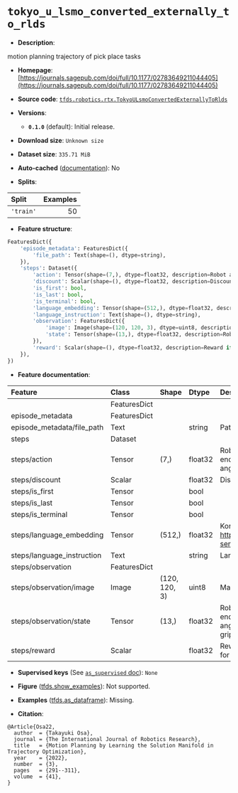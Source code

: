 <div itemscope itemtype="http://schema.org/Dataset">
  <div itemscope itemprop="includedInDataCatalog" itemtype="http://schema.org/DataCatalog">
    <meta itemprop="name" content="TensorFlow Datasets" />
  </div>
  <meta itemprop="name" content="tokyo_u_lsmo_converted_externally_to_rlds" />
  <meta itemprop="description" content="motion planning trajectory of pick place tasks&#10;&#10;To use this dataset:&#10;&#10;```python&#10;import tensorflow_datasets as tfds&#10;&#10;ds = tfds.load(&#x27;tokyo_u_lsmo_converted_externally_to_rlds&#x27;, split=&#x27;train&#x27;)&#10;for ex in ds.take(4):&#10;  print(ex)&#10;```&#10;&#10;See [the guide](https://www.tensorflow.org/datasets/overview) for more&#10;informations on [tensorflow_datasets](https://www.tensorflow.org/datasets).&#10;&#10;" />
  <meta itemprop="url" content="https://www.tensorflow.org/datasets/catalog/tokyo_u_lsmo_converted_externally_to_rlds" />
  <meta itemprop="sameAs" content="https://journals.sagepub.com/doi/full/10.1177/02783649211044405" />
  <meta itemprop="citation" content="@Article{Osa22,&#10;  author  = {Takayuki Osa},&#10;  journal = {The International Journal of Robotics Research},&#10;  title   = {Motion Planning by Learning the Solution Manifold in Trajectory Optimization},&#10;  year    = {2022},&#10;  number  = {3},&#10;  pages   = {291--311},&#10;  volume  = {41},&#10;}" />
</div>

# `tokyo_u_lsmo_converted_externally_to_rlds`


*   **Description**:

motion planning trajectory of pick place tasks

*   **Homepage**:
    [https://journals.sagepub.com/doi/full/10.1177/02783649211044405](https://journals.sagepub.com/doi/full/10.1177/02783649211044405)

*   **Source code**:
    [`tfds.robotics.rtx.TokyoULsmoConvertedExternallyToRlds`](https://github.com/tensorflow/datasets/tree/master/tensorflow_datasets/robotics/rtx/rtx.py)

*   **Versions**:

    *   **`0.1.0`** (default): Initial release.

*   **Download size**: `Unknown size`

*   **Dataset size**: `335.71 MiB`

*   **Auto-cached**
    ([documentation](https://www.tensorflow.org/datasets/performances#auto-caching)):
    No

*   **Splits**:

Split     | Examples
:-------- | -------:
`'train'` | 50

*   **Feature structure**:

```python
FeaturesDict({
    'episode_metadata': FeaturesDict({
        'file_path': Text(shape=(), dtype=string),
    }),
    'steps': Dataset({
        'action': Tensor(shape=(7,), dtype=float32, description=Robot action, consists of [3x endeffector position, 3x euler angles,1x gripper action].),
        'discount': Scalar(shape=(), dtype=float32, description=Discount if provided, default to 1.),
        'is_first': bool,
        'is_last': bool,
        'is_terminal': bool,
        'language_embedding': Tensor(shape=(512,), dtype=float32, description=Kona language embedding. See https://tfhub.dev/google/universal-sentence-encoder-large/5),
        'language_instruction': Text(shape=(), dtype=string),
        'observation': FeaturesDict({
            'image': Image(shape=(120, 120, 3), dtype=uint8, description=Main camera RGB observation.),
            'state': Tensor(shape=(13,), dtype=float32, description=Robot state, consists of [3x endeffector position, 3x euler angles,6x robot joint angles, 1x gripper position].),
        }),
        'reward': Scalar(shape=(), dtype=float32, description=Reward if provided, 1 on final step for demos.),
    }),
})
```

*   **Feature documentation**:

Feature                    | Class        | Shape         | Dtype   | Description
:------------------------- | :----------- | :------------ | :------ | :----------
                           | FeaturesDict |               |         |
episode_metadata           | FeaturesDict |               |         |
episode_metadata/file_path | Text         |               | string  | Path to the original data file.
steps                      | Dataset      |               |         |
steps/action               | Tensor       | (7,)          | float32 | Robot action, consists of [3x endeffector position, 3x euler angles,1x gripper action].
steps/discount             | Scalar       |               | float32 | Discount if provided, default to 1.
steps/is_first             | Tensor       |               | bool    |
steps/is_last              | Tensor       |               | bool    |
steps/is_terminal          | Tensor       |               | bool    |
steps/language_embedding   | Tensor       | (512,)        | float32 | Kona language embedding. See https://tfhub.dev/google/universal-sentence-encoder-large/5
steps/language_instruction | Text         |               | string  | Language Instruction.
steps/observation          | FeaturesDict |               |         |
steps/observation/image    | Image        | (120, 120, 3) | uint8   | Main camera RGB observation.
steps/observation/state    | Tensor       | (13,)         | float32 | Robot state, consists of [3x endeffector position, 3x euler angles,6x robot joint angles, 1x gripper position].
steps/reward               | Scalar       |               | float32 | Reward if provided, 1 on final step for demos.

*   **Supervised keys** (See
    [`as_supervised` doc](https://www.tensorflow.org/datasets/api_docs/python/tfds/load#args)):
    `None`

*   **Figure**
    ([tfds.show_examples](https://www.tensorflow.org/datasets/api_docs/python/tfds/visualization/show_examples)):
    Not supported.

*   **Examples**
    ([tfds.as_dataframe](https://www.tensorflow.org/datasets/api_docs/python/tfds/as_dataframe)):
    Missing.

*   **Citation**:

```
@Article{Osa22,
  author  = {Takayuki Osa},
  journal = {The International Journal of Robotics Research},
  title   = {Motion Planning by Learning the Solution Manifold in Trajectory Optimization},
  year    = {2022},
  number  = {3},
  pages   = {291--311},
  volume  = {41},
}
```

